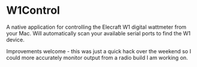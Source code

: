# W1Control

A native application for controlling the Elecraft W1
digital wattmeter from your Mac. Will automatically scan
your available serial ports to find the W1 device.

Improvements welcome - this was just a quick hack over the
weekend so I could more accurately monitor output from a 
radio build I am working on.


